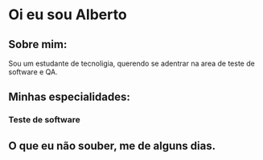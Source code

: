 #  Oi eu sou Alberto

##  Sobre mim:

Sou um estudante de tecnoligia, querendo se adentrar na area de teste de software e QA.

##  Minhas especialidades:
###  Teste de software


##  O que eu não souber, me de alguns dias. 

